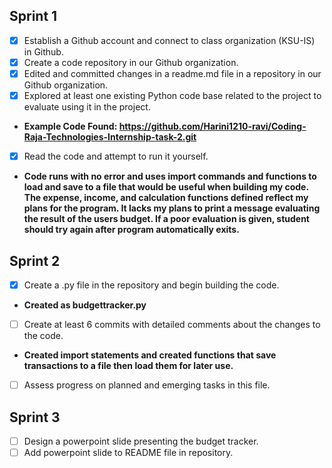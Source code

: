 ## Sprint 1
- [x] Establish a Github account and connect to class organization (KSU-IS) in Github.
- [x] Create a code repository in our Github organization.
- [x] Edited and committed changes in a readme.md file in a repository in our Github organization.
- [x] Explored at least one existing Python code base related to the project to evaluate using it in the project.
- **Example Code Found: https://github.com/Harini1210-ravi/Coding-Raja-Technologies-Internship-task-2.git**
- [x] Read the code and attempt to run it yourself.
- **Code runs with no error and uses import commands and functions to load and save to a file that would be useful when building my code. The expense, income, and calculation functions defined reflect my plans for the program. It lacks my plans to print a message evaluating the result of the users budget. If a poor evaluation is given, student should try again after program automatically exits.**
## Sprint 2
- [x] Create a .py file in the repository and begin building the code.
- **Created as budgettracker.py**
- [ ] Create at least 6 commits with detailed comments about the changes to the code.
- **Created import statements and created functions that save transactions to a file then load them for later use.**
- [ ] Assess progress on planned and emerging tasks in this file.
## Sprint 3
- [ ] Design a powerpoint slide presenting the budget tracker.
- [ ] Add powerpoint slide to README file in repository.
